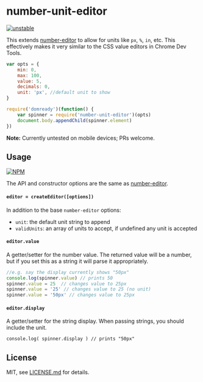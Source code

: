 # number-unit-editor

[![unstable](http://badges.github.io/stability-badges/dist/unstable.svg)](http://github.com/badges/stability-badges)

This extends [number-editor](https://nodei.co/npm/number-editor/) to allow for units like `px`, `%`, `in`, etc. This effectively makes it very similar to the CSS value editors in Chrome Dev Tools. 

```js
var opts = {
    min: 0,
    max: 100,
    value: 5,
    decimals: 0,
    unit: 'px', //default unit to show
}

require('domready')(function() {
	var spinner = require('number-unit-editor')(opts)
    document.body.appendChild(spinner.element)
})
```

**Note:** Currently untested on mobile devices; PRs welcome.

## Usage

[![NPM](https://nodei.co/npm/number-unit-editor.png)](https://nodei.co/npm/number-unit-editor/)

The API and constructor options are the same as [number-editor](https://nodei.co/npm/number-editor/). 

#### `editor = createEditor([options])`

In addition to the base `number-editor` options:

- `unit`: the default unit string to append
- `validUnits`: an array of units to accept, if undefined any unit is accepted

#### `editor.value`

A getter/setter for the number value. The returned value will be a number, but if you set this as a string it will parse it appropriately.

```js
//e.g. say the display currently shows "50px"
console.log(spinner.value) // prints 50
spinner.value = 25  // changes value to 25px
spinner.value = '25' // changes value to 25 (no unit)
spinner.value = '50px' // changes value to 25px

```

#### `editor.display`

A getter/setter for the string display. When passing strings, you should include the unit. 

```console.log( spinner.display ) // prints "50px"```

## License

MIT, see [LICENSE.md](http://github.com/mattdesl/number-unit-editor/blob/master/LICENSE.md) for details.
